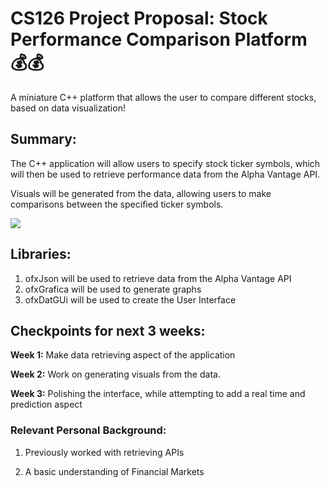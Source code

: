 # CS126 Project Proposal: Stock Performance Comparison Platform 💰💰
A miniature C++ platform that allows the user to compare different stocks, based on data visualization!

## Summary:
The C++ application will allow users to specify stock ticker symbols, which will then be used to retrieve performance data from the Alpha Vantage API. 

Visuals will be generated from the data, allowing users to make comparisons between the specified ticker symbols.

![](https://i.makeagif.com/media/7-14-2015/hO4TpB.gif)

## Libraries: 

1) ofxJson will be used to retrieve data from the Alpha Vantage API
2) ofxGrafica will be used to generate graphs 
3) ofxDatGUi will be used to create the User Interface


## Checkpoints for next 3 weeks:

__Week 1:__ Make data retrieving aspect of the application

__Week 2:__ Work on generating visuals from the data.

__Week 3:__ Polishing the interface, while attempting to add a real time and prediction aspect


### Relevant Personal Background:

1) Previously worked with retrieving APIs

2) A basic understanding of Financial Markets
